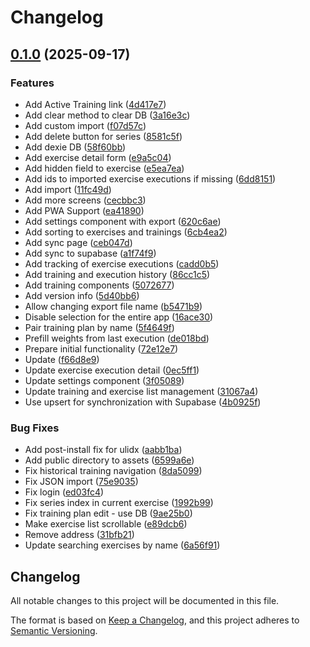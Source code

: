 # Changelog

## [0.1.0](https://github.com/klinki/gymmer/compare/gymmer-v0.0.1...gymmer-v0.1.0) (2025-09-17)


### Features

* Add Active Training link ([4d417e7](https://github.com/klinki/gymmer/commit/4d417e785776d3d3958b4233a28610243dcc43b0))
* Add clear method to clear DB ([3a16e3c](https://github.com/klinki/gymmer/commit/3a16e3cfb65ad22b80ade0acda8616d599069128))
* Add custom import ([f07d57c](https://github.com/klinki/gymmer/commit/f07d57c9d4ace7a845d5361df445b74ff578f63c))
* Add delete button for series ([8581c5f](https://github.com/klinki/gymmer/commit/8581c5fd10947cce72b3d6c1f2e81f1f525721a3))
* Add dexie DB ([58f60bb](https://github.com/klinki/gymmer/commit/58f60bb620a872e27bde7fc2a186ddbc47d516e3))
* Add exercise detail form ([e9a5c04](https://github.com/klinki/gymmer/commit/e9a5c044b427499f2fb1658ca895a799c24d58ee))
* Add hidden field to exercise ([e5ea7ea](https://github.com/klinki/gymmer/commit/e5ea7ead1078ed18c0cb62ef41ca61e56ab3bfbb))
* Add ids to imported exercise executions if missing ([6dd8151](https://github.com/klinki/gymmer/commit/6dd8151a27647cf00cb443663005717d7dd82832))
* Add import ([11fc49d](https://github.com/klinki/gymmer/commit/11fc49dd98f19dba6548725ec94ac40f065361d9))
* Add more screens ([cecbbc3](https://github.com/klinki/gymmer/commit/cecbbc3b7a5c29ae26e803ad46b9bd129e67e1f6))
* Add PWA Support ([ea41890](https://github.com/klinki/gymmer/commit/ea418902cf36c440191f2de0ba0ab5c71ff36d54))
* Add settings component with export ([620c6ae](https://github.com/klinki/gymmer/commit/620c6ae329f9743c0470e3a822a28158bd84a6ba))
* Add sorting to exercises and trainings ([6cb4ea2](https://github.com/klinki/gymmer/commit/6cb4ea2c4ed86356d454d030e6103d29662c0577))
* Add sync page ([ceb047d](https://github.com/klinki/gymmer/commit/ceb047dbc549d9b8ee9add451a1916999f343685))
* Add sync to supabase ([a1f74f9](https://github.com/klinki/gymmer/commit/a1f74f9728e7f881e79987940c86f2e6c119c900))
* Add tracking of exercise executions ([cadd0b5](https://github.com/klinki/gymmer/commit/cadd0b5733c820ef89c4573938360d3445f28f4c))
* Add training and execution history ([86cc1c5](https://github.com/klinki/gymmer/commit/86cc1c59345aad1ff84a3f32da7b308fcc83c88f))
* Add training components ([5072677](https://github.com/klinki/gymmer/commit/5072677e9fadeff153b824abfd1290ae780a92da))
* Add version info ([5d40bb6](https://github.com/klinki/gymmer/commit/5d40bb6be69bf11490c68bab72193f0e54832202))
* Allow changing export file name ([b5471b9](https://github.com/klinki/gymmer/commit/b5471b9760b8f5700c0ccc2e7b0e2a85227f137a))
* Disable selection for the entire app ([16ace30](https://github.com/klinki/gymmer/commit/16ace302108e7cec977c7fa3194f40d18c73e363))
* Pair training plan by name ([5f4649f](https://github.com/klinki/gymmer/commit/5f4649fe3a8c67e8bc50b76b4029cadb75afe894))
* Prefill weights from last execution ([de018bd](https://github.com/klinki/gymmer/commit/de018bd54431a5b6f2995514815e27bf85f5310b))
* Prepare initial functionality ([72e12e7](https://github.com/klinki/gymmer/commit/72e12e781bfe4b7950c8af261e5714def1245297))
* Update ([f66d8e9](https://github.com/klinki/gymmer/commit/f66d8e95a347ec8d8dca57e3eac60815f49c7682))
* Update exercise execution detail ([0ec5ff1](https://github.com/klinki/gymmer/commit/0ec5ff1b78faf35dfcad1d095165c9ceceb7cfd8))
* Update settings component ([3f05089](https://github.com/klinki/gymmer/commit/3f050892dc932f083b193939a7262db3931f87bd))
* Update training and exercise list management ([31067a4](https://github.com/klinki/gymmer/commit/31067a4ca4d000b4c6ac140730676667737db8b3))
* Use upsert for synchronization with Supabase ([4b0925f](https://github.com/klinki/gymmer/commit/4b0925f05d790e7253e3bef59a50d94d1a6ec802))


### Bug Fixes

* Add post-install fix for ulidx ([aabb1ba](https://github.com/klinki/gymmer/commit/aabb1baf6aece106477bc755a436b179e17cbdea))
* Add public directory to assets ([6599a6e](https://github.com/klinki/gymmer/commit/6599a6e0a15206679983c6c887a3c49e9aed10ba))
* Fix historical training navigation ([8da5099](https://github.com/klinki/gymmer/commit/8da50998e7385c86cd3acec6469d1dfb03b3d6d3))
* Fix JSON import ([75e9035](https://github.com/klinki/gymmer/commit/75e9035d1f339d74ed8ec62b6440014cf71730c7))
* Fix login ([ed03fc4](https://github.com/klinki/gymmer/commit/ed03fc4772e98e4d34f6f335d4a19ac088d7a42b))
* Fix series index in current exercise ([1992b99](https://github.com/klinki/gymmer/commit/1992b99f09a02bf5c479c9de85805b1f1d378aa9))
* Fix training plan edit - use DB ([9ae25b0](https://github.com/klinki/gymmer/commit/9ae25b074d65e257ecddf795b16a7be4d263418e))
* Make exercise list scrollable ([e89dcb6](https://github.com/klinki/gymmer/commit/e89dcb6eb81ce8bc58423cbd4709662c516c57f6))
* Remove address ([31bfb21](https://github.com/klinki/gymmer/commit/31bfb2177754c96070fe33a8b9148fca366cda74))
* Update searching exercises by name ([6a56f91](https://github.com/klinki/gymmer/commit/6a56f9145502cbd76fc3c5f1c47353c34ef525f5))

## Changelog

All notable changes to this project will be documented in this file.

The format is based on [Keep a Changelog](https://keepachangelog.com/en/1.0.0/),
and this project adheres to [Semantic Versioning](https://semver.org/spec/v2.0.0.html).
